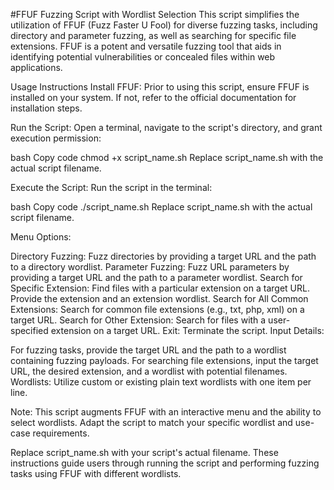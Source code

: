 #FFUF Fuzzing Script with Wordlist Selection
This script simplifies the utilization of FFUF (Fuzz Faster U Fool) for diverse fuzzing tasks, including directory and parameter fuzzing, as well as searching for specific file extensions. FFUF is a potent and versatile fuzzing tool that aids in identifying potential vulnerabilities or concealed files within web applications.

Usage Instructions
Install FFUF: Prior to using this script, ensure FFUF is installed on your system. If not, refer to the official documentation for installation steps.

Run the Script: Open a terminal, navigate to the script's directory, and grant execution permission:

bash
Copy code
chmod +x script_name.sh
Replace script_name.sh with the actual script filename.

Execute the Script: Run the script in the terminal:

bash
Copy code
./script_name.sh
Replace script_name.sh with the actual script filename.

Menu Options:

Directory Fuzzing: Fuzz directories by providing a target URL and the path to a directory wordlist.
Parameter Fuzzing: Fuzz URL parameters by providing a target URL and the path to a parameter wordlist.
Search for Specific Extension: Find files with a particular extension on a target URL. Provide the extension and an extension wordlist.
Search for All Common Extensions: Search for common file extensions (e.g., txt, php, xml) on a target URL.
Search for Other Extension: Search for files with a user-specified extension on a target URL.
Exit: Terminate the script.
Input Details:

For fuzzing tasks, provide the target URL and the path to a wordlist containing fuzzing payloads.
For searching file extensions, input the target URL, the desired extension, and a wordlist with potential filenames.
Wordlists: Utilize custom or existing plain text wordlists with one item per line.

Note: This script augments FFUF with an interactive menu and the ability to select wordlists. Adapt the script to match your specific wordlist and use-case requirements.

Replace script_name.sh with your script's actual filename. These instructions guide users through running the script and performing fuzzing tasks using FFUF with different wordlists.
